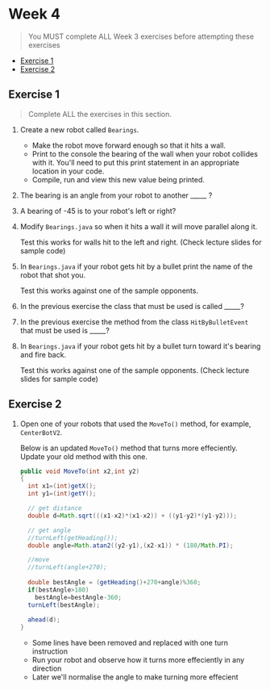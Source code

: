 # Week 4

> You MUST complete ALL Week 3 exercises before attempting these exercises

- [Exercise 1](#exercise-1)
- [Exercise 2](#exercise-2)

## Exercise 1

> Complete ALL the exercises in this section.

1.	Create a new robot called ``Bearings``.  
	- Make the robot move forward enough so that it hits a wall.
	- Print to the console the bearing of the wall when your robot collides with it. You'll need to put this print statement in an appropriate location in your code.
	- Compile, run and view this new value being printed.		
			
1.	The bearing is an angle from your robot to another _____ ?
	
1.	A bearing of -45 is to your robot's left or right?

1.	Modify ``Bearings.java`` so when it hits a wall it will move parallel along it.

	Test this works for walls hit to the left and right.  (Check lecture slides for sample code)
		
1.	In ``Bearings.java`` if your robot gets hit by a bullet print the name of the robot that shot you.
	
	Test this works against one of the sample opponents.
	
1.	In the previous exercise the class that must be used is called _____?

1.	In the previous exercise the method from the class ``HitByBulletEvent`` that must be used is _____?
	
1.	In ``Bearings.java``  if your robot gets hit by a bullet turn toward it's bearing and fire back.

	Test this works against one of the sample opponents.  (Check lecture slides for sample code)


## Exercise 2

1.	Open one of your robots that used the ``MoveTo()`` method, for example, ``CenterBotV2``.
	
	Below is an updated ``MoveTo()`` method that turns more effeciently.  
	Update your old method with this one.
	
	```java
	public void MoveTo(int x2,int y2)
	{
	  int x1=(int)getX();
	  int y1=(int)getY();

	  // get distance
	  double d=Math.sqrt(((x1-x2)*(x1-x2)) + ((y1-y2)*(y1-y2)));

	  // get angle
	  //turnLeft(getHeading());
	  double angle=Math.atan2((y2-y1),(x2-x1)) * (180/Math.PI);

	  //move
	  //turnLeft(angle+270);
	  
	  double bestAngle = (getHeading()+270+angle)%360;
	  if(bestAngle>180)
		bestAngle=bestAngle-360;	  
	  turnLeft(bestAngle);
	  
	  ahead(d);
	}
	
	```
		
	-	Some lines have been removed and replaced with one turn instruction 
	-	Run your robot and observe how it turns more effeciently in any direction
	-	Later we'll normalise the angle to make turning more effecient

